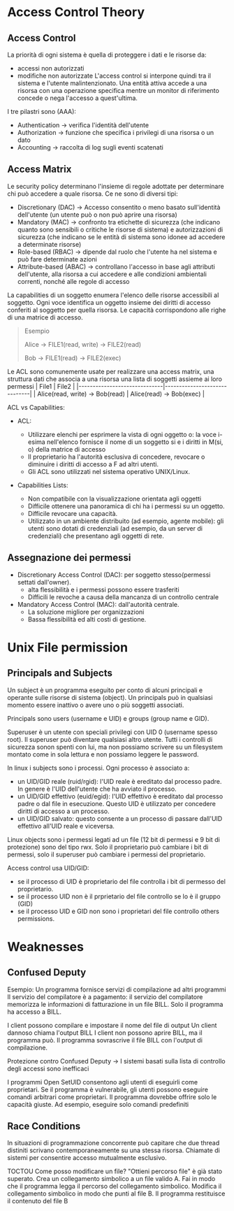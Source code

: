 # Access Control Theory

## Access Control

La priorità di ogni sistema è quella di proteggere i dati e le risorse da:

- accessi non autorizzati
- modifiche non autorizzate
  L'access control si interpone quindi tra il sistema e l'utente malintenzionato.
  Una entità attiva accede a una risorsa con una operazione specifica mentre un monitor di riferimento concede o nega l'accesso a quest'ultima.

I tre pilastri sono (AAA):

- Authentication -> verifica l'identità dell'utente
- Authorization -> funzione che specifica i privilegi di una risorsa o un dato
- Accounting -> raccolta di log sugli eventi scatenati

## Access Matrix

Le security policy determinano l'insieme di regole adottate per determinare chi può accedere a quale risorsa.
Ce ne sono di diversi tipi:

- Discretionary (DAC) -> Accesso consentito o meno basato sull'identità dell'utente (un utente può o non può aprire una risorsa)
- Mandatory (MAC) -> confronto tra etichette di sicurezza (che indicano quanto sono sensibili o critiche le risorse di sistema) e autorizzazioni di sicurezza (che indicano se le entità di sistema sono idonee ad accedere a determinate risorse)
- Role-based (RBAC) -> dipende dal ruolo che l'utente ha nel sistema e può fare determinate azioni
- Attribute-based (ABAC) -> controllano l'accesso in base agli attributi dell'utente, alla risorsa a cui accedere e alle condizioni ambientali correnti, nonché alle regole di accesso

La capabilities di un soggetto enumera l'elenco delle risorse accessibili al soggetto. Ogni voce identifica un oggetto
insieme dei diritti di accesso conferiti al soggetto per quella risorsa. Le capacità corrispondono alle righe di una matrice di accesso.

> Esempio
>
> Alice -> FILE1(read, write) -> FILE2(read)
>
> Bob -> FILE1(read) -> FILE2(exec)

Le ACL sono comunemente usate per realizzare una access matrix, una struttura dati che associa a una risorsa una lista di soggetti assieme ai loro permessi
| File1 | File2 |
|------------------------------|------------------------------|
| Alice(read, write) -> Bob(read) | Alice(read) -> Bob(exec) |

ACL vs Capabilities:

- ACL:

  - Utilizzare elenchi per esprimere la vista di ogni oggetto o: la voce i-esima nell'elenco fornisce il nome di un soggetto si e i diritti in M(si, o) della matrice di accesso
  - Il proprietario ha l'autorità esclusiva di concedere, revocare o diminuire i diritti di accesso a F ad altri utenti.
  - Gli ACL sono utilizzati nel sistema operativo UNIX/Linux.

- Capabilities Lists:

  - Non compatibile con la visualizzazione orientata agli oggetti
  - Difficile ottenere una panoramica di chi ha i permessi su un oggetto.
  - Difficile revocare una capacità.
  - Utilizzato in un ambiente distribuito (ad esempio, agente mobile): gli utenti sono dotati di credenziali (ad esempio, da un
    server di credenziali) che presentano agli oggetti di rete.

## Assegnazione dei permessi

- Discretionary Access Control (DAC): per soggetto stesso(permessi settati dall'owner).
  - alta flessibilità e i permessi possono essere trasferiti
  - Difficili le revoche a causa della mancanza di un controllo centrale
- Mandatory Access Control (MAC): dall'autorità centrale.
  - La soluzione migliore per organizzazioni
  - Bassa flessibilità ed alti costi di gestione.

# Unix File permission

## Principals and Subjects

Un subject è un programma eseguito per conto di alcuni principali e operante sulle risorse di sistema (object).
Un principals può in qualsiasi momento essere inattivo o avere uno o più soggetti associati.

Principals sono users (username e UID) e groups (group name e GID).

Superuser è un utente con speciali privilegi con UID 0 (username spesso root). Il superuser può diventare qualsiasi altro utente.
Tutti i controlli di sicurezza sonon spenti con lui, ma non possiamo scrivere su un filesystem montato come in sola lettura e non possiamo leggere le password.

In linux i subjects sono i processi.
Ogni processo è associato a:

- un UID/GID reale (ruid/rgid): l'UID reale è ereditato dal processo padre. In genere è l'UID dell'utente che ha avviato il processo.
- un UID/GID effettivo (euid/egid): l'UID effettivo è ereditato dal processo padre o dal file in esecuzione. Questo UID è utilizzato per concedere diritti di accesso a un processo.
- un UID/GID salvato: questo consente a un processo di passare dall'UID effettivo all'UID reale e viceversa.

Linux objects sono i permessi legati ad un file (12 bit di permessi e 9 bit di protezione) sono del tipo rwx.
Solo il proprietario può cambiare i bit di permessi, solo il superuser può cambiare i permessi del proprietario.

Access control usa UID/GID:

- se il processo di UID è proprietario del file controlla i bit di permesso del proprietario.
- se il processo UID non è il prprietario del file controllo se lo è il gruppo (GID)
- se il processo UID e GID non sono i proprietari del file controllo others permissions.

# Weaknesses

## Confused Deputy

Esempio:
Un programma fornisce servizi di compilazione ad altri programmi Il servizio del compilatore è a pagamento: il servizio del compilatore memorizza le informazioni di fatturazione in un file BILL. Solo il programma ha accesso a BILL.

I client possono compilare e impostare il nome del file di output Un client dannoso chiama l'output BILL I client non possono aprire BILL, ma il programma può. Il programma sovrascrive il file BILL con l'output di compilazione.

Protezione contro Confused Deputy -> I sistemi basati sulla lista di controllo degli accessi sono inefficaci

I programmi Open SetUID consentono agli utenti di eseguirli come proprietari. Se il programma è vulnerabile, gli utenti possono eseguire comandi arbitrari come proprietari. Il programma dovrebbe offrire solo le capacità giuste.
Ad esempio, eseguire solo comandi predefiniti

## Race Conditions

In situazioni di programmazione concorrente può capitare che due thread distiniti scrivano contemporaneamente su una stessa risorsa.
Chiamate di sistemi per consentire accesso mutualmente esclusivo.

TOCTOU
Come posso modificare un file? "Ottieni percorso file" è già stato superato. Crea un collegamento simbolico a un file valido A. Fai in modo che il programma legga il percorso del collegamento simbolico. Modifica il collegamento simbolico in modo che punti al file B. Il programma restituisce il contenuto del file B
